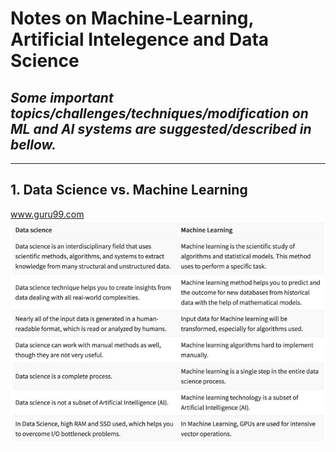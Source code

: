 # Notes on Machine-Learning, Artificial Intelegence and Data Science


## *Some important topics/challenges/techniques/modification on ML and AI systems are suggested/described in bellow.*

-----

## 1. Data Science vs. Machine Learning 

 
www.guru99.com
![alt text](fig1.jpeg)


 

